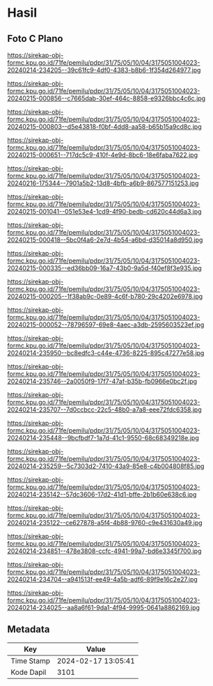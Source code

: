 # Hasil

## Foto C Plano

https://sirekap-obj-formc.kpu.go.id/71fe/pemilu/pdpr/31/75/05/10/04/3175051004023-20240214-234205--39c61fc9-4df0-4383-b8b6-1f354d264977.jpg

https://sirekap-obj-formc.kpu.go.id/71fe/pemilu/pdpr/31/75/05/10/04/3175051004023-20240215-000856--c7665dab-30ef-464c-8858-e9326bbc4c6c.jpg

https://sirekap-obj-formc.kpu.go.id/71fe/pemilu/pdpr/31/75/05/10/04/3175051004023-20240215-000803--d5e43818-f0bf-4dd8-aa58-b65b15a9cd8c.jpg

https://sirekap-obj-formc.kpu.go.id/71fe/pemilu/pdpr/31/75/05/10/04/3175051004023-20240215-000651--717dc5c9-410f-4e9d-8bc6-18e6faba7622.jpg

https://sirekap-obj-formc.kpu.go.id/71fe/pemilu/pdpr/31/75/05/10/04/3175051004023-20240216-175344--7901a5b2-13d8-4bfb-a6b9-867577151253.jpg

https://sirekap-obj-formc.kpu.go.id/71fe/pemilu/pdpr/31/75/05/10/04/3175051004023-20240215-001041--051e53e4-1cd9-4f90-bedb-cd620c44d6a3.jpg

https://sirekap-obj-formc.kpu.go.id/71fe/pemilu/pdpr/31/75/05/10/04/3175051004023-20240215-000418--5bc0f4a6-2e7d-4b54-a6bd-d35014a8d950.jpg

https://sirekap-obj-formc.kpu.go.id/71fe/pemilu/pdpr/31/75/05/10/04/3175051004023-20240215-000335--ed36bb09-16a7-43b0-9a5d-f40ef8f3e935.jpg

https://sirekap-obj-formc.kpu.go.id/71fe/pemilu/pdpr/31/75/05/10/04/3175051004023-20240215-000205--1f38ab9c-0e89-4c6f-b780-29c4202e6978.jpg

https://sirekap-obj-formc.kpu.go.id/71fe/pemilu/pdpr/31/75/05/10/04/3175051004023-20240215-000052--78796597-69e8-4aec-a3db-2595603523ef.jpg

https://sirekap-obj-formc.kpu.go.id/71fe/pemilu/pdpr/31/75/05/10/04/3175051004023-20240214-235950--bc8edfc3-c44e-4736-8225-895c47277e58.jpg

https://sirekap-obj-formc.kpu.go.id/71fe/pemilu/pdpr/31/75/05/10/04/3175051004023-20240214-235746--2a0050f9-17f7-47af-b35b-fb0966e0bc2f.jpg

https://sirekap-obj-formc.kpu.go.id/71fe/pemilu/pdpr/31/75/05/10/04/3175051004023-20240214-235707--7d0ccbcc-22c5-48b0-a7a8-eee72fdc6358.jpg

https://sirekap-obj-formc.kpu.go.id/71fe/pemilu/pdpr/31/75/05/10/04/3175051004023-20240214-235448--9bcfbdf7-1a7d-41c1-9550-68c68349218e.jpg

https://sirekap-obj-formc.kpu.go.id/71fe/pemilu/pdpr/31/75/05/10/04/3175051004023-20240214-235259--5c7303d2-7410-43a9-85e8-c4b004808f85.jpg

https://sirekap-obj-formc.kpu.go.id/71fe/pemilu/pdpr/31/75/05/10/04/3175051004023-20240214-235142--57dc3606-17d2-41d1-bffe-2b1b60e638c6.jpg

https://sirekap-obj-formc.kpu.go.id/71fe/pemilu/pdpr/31/75/05/10/04/3175051004023-20240214-235122--ce627878-a5f4-4b88-9760-c9e431630a49.jpg

https://sirekap-obj-formc.kpu.go.id/71fe/pemilu/pdpr/31/75/05/10/04/3175051004023-20240214-234851--478e3808-ccfc-4941-99a7-bd6e3345f700.jpg

https://sirekap-obj-formc.kpu.go.id/71fe/pemilu/pdpr/31/75/05/10/04/3175051004023-20240214-234704--a941513f-ee49-4a5b-adf6-89f9e16c2e27.jpg

https://sirekap-obj-formc.kpu.go.id/71fe/pemilu/pdpr/31/75/05/10/04/3175051004023-20240214-234025--aa8a6f61-9da1-4f94-9995-0641a8862169.jpg


## Metadata

| Key        | Value               |
| ---------- | ------------------- |
| Time Stamp | 2024-02-17 13:05:41 |
| Kode Dapil | 3101                |




